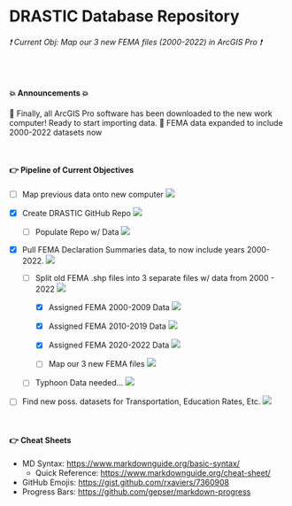 # DRASTIC Database Repository

###### :exclamation: Current Obj: Map our 3 new FEMA files (2000-2022) in ArcGIS Pro :exclamation:


<br>


#### :boom: Announcements :boom:
📌 Finally, all ArcGIS Pro software has been downloaded to the new work computer! Ready to start importing data.
📌 FEMA data expanded to include 2000-2022 datasets now

<br>


#### :point_right: Pipeline of Current Objectives
- [ ] Map previous data onto new computer  ![](https://geps.dev/progress/70)

- [X] Create DRASTIC GitHub Repo  ![](https://geps.dev/progress/100)

  - [ ] Populate Repo w/ Data  ![](https://geps.dev/progress/45)

- [X] Pull FEMA Declaration Summaries data, to now include years 2000-2022.  ![](https://geps.dev/progress/100)

  - [ ] Split old FEMA .shp files into 3 separate files w/ data from 2000 - 2022  ![](https://geps.dev/progress/35)
  
    - [X] Assigned FEMA 2000-2009 Data  ![](https://geps.dev/progress/100)
    
    - [X] Assigned FEMA 2010-2019 Data  ![](https://geps.dev/progress/100)
    
    - [X] Assigned FEMA 2020-2022 Data  ![](https://geps.dev/progress/100)

    - [ ] Map our 3 new FEMA files  ![](https://geps.dev/progress/10)
  
  - [ ] Typhoon Data needed...  ![](https://geps.dev/progress/0)

- [ ] Find new poss. datasets for Transportation, Education Rates, Etc. ![](https://geps.dev/progress/10)

<br>


#### :point_right: Cheat Sheets
- MD Syntax: <https://www.markdownguide.org/basic-syntax/>
  - Quick Reference: <https://www.markdownguide.org/cheat-sheet/>
- GitHub Emojis: <https://gist.github.com/rxaviers/7360908>
- Progress Bars: <https://github.com/gepser/markdown-progress>
